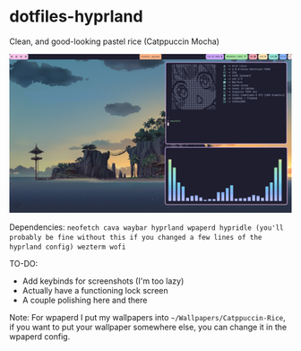 # dotfiles-hyprland
Clean, and good-looking pastel rice (Catppuccin Mocha)

![Rice Screenshot](https://github.com/Okuber/dotfiles-hyprland/blob/main/1710773140-wayshot.png?raw=true)

Dependencies:
`
neofetch
cava
waybar
hyprland
wpaperd
hypridle (you'll probably be fine without this if you changed a few lines of the hyprland config)
wezterm
wofi
`

TO-DO:
- Add keybinds for screenshots (I'm too lazy)
- Actually have a functioning lock screen
- A couple polishing here and there

Note: For wpaperd I put my wallpapers into `~/Wallpapers/Catppuccin-Rice`, if you want to put your wallpaper somewhere else, you can change it in the wpaperd config.
